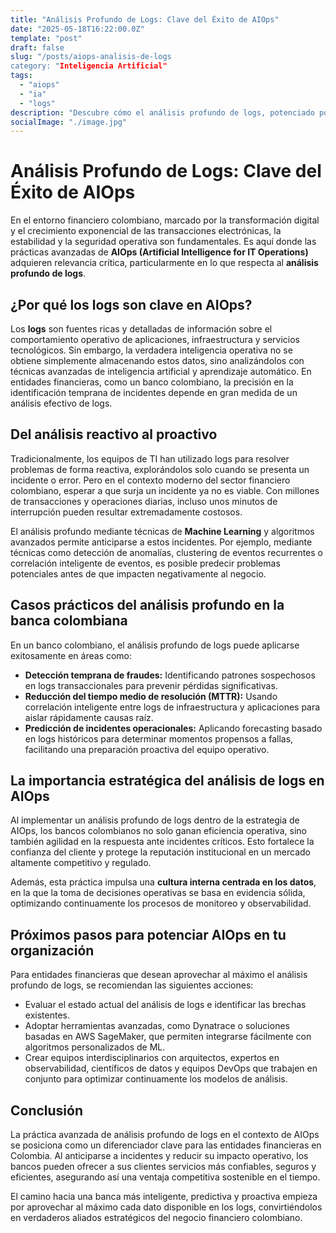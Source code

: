 ```yaml
---
title: "Análisis Profundo de Logs: Clave del Éxito de AIOps"
date: "2025-05-18T16:22:00.0Z"
template: "post"
draft: false
slug: "/posts/aiops-analisis-de-logs
category: "Inteligencia Artificial"
tags:
  - "aiops"
  - "ia"
  - "logs"
description: "Descubre cómo el análisis profundo de logs, potenciado por AIOps, se convierte en una herramienta estratégica para la banca colombiana, permitiendo anticipar problemas y optimizar la operación."
socialImage: "./image.jpg"
---
```


# Análisis Profundo de Logs: Clave del Éxito de AIOps

En el entorno financiero colombiano, marcado por la transformación digital y el crecimiento exponencial de las transacciones electrónicas, la estabilidad y la seguridad operativa son fundamentales. Es aquí donde las prácticas avanzadas de **AIOps (Artificial Intelligence for IT Operations)** adquieren relevancia crítica, particularmente en lo que respecta al **análisis profundo de logs**.

## ¿Por qué los logs son clave en AIOps?

Los **logs** son fuentes ricas y detalladas de información sobre el comportamiento operativo de aplicaciones, infraestructura y servicios tecnológicos. Sin embargo, la verdadera inteligencia operativa no se obtiene simplemente almacenando estos datos, sino analizándolos con técnicas avanzadas de inteligencia artificial y aprendizaje automático. En entidades financieras, como un banco colombiano, la precisión en la identificación temprana de incidentes depende en gran medida de un análisis efectivo de logs.

## Del análisis reactivo al proactivo

Tradicionalmente, los equipos de TI han utilizado logs para resolver problemas de forma reactiva, explorándolos solo cuando se presenta un incidente o error. Pero en el contexto moderno del sector financiero colombiano, esperar a que surja un incidente ya no es viable. Con millones de transacciones y operaciones diarias, incluso unos minutos de interrupción pueden resultar extremadamente costosos.

El análisis profundo mediante técnicas de **Machine Learning** y algoritmos avanzados permite anticiparse a estos incidentes. Por ejemplo, mediante técnicas como detección de anomalías, clustering de eventos recurrentes o correlación inteligente de eventos, es posible predecir problemas potenciales antes de que impacten negativamente al negocio.

## Casos prácticos del análisis profundo en la banca colombiana

En un banco colombiano, el análisis profundo de logs puede aplicarse exitosamente en áreas como:

- **Detección temprana de fraudes:** Identificando patrones sospechosos en logs transaccionales para prevenir pérdidas significativas.
- **Reducción del tiempo medio de resolución (MTTR):** Usando correlación inteligente entre logs de infraestructura y aplicaciones para aislar rápidamente causas raíz.
- **Predicción de incidentes operacionales:** Aplicando forecasting basado en logs históricos para determinar momentos propensos a fallas, facilitando una preparación proactiva del equipo operativo.

## La importancia estratégica del análisis de logs en AIOps

Al implementar un análisis profundo de logs dentro de la estrategia de AIOps, los bancos colombianos no solo ganan eficiencia operativa, sino también agilidad en la respuesta ante incidentes críticos. Esto fortalece la confianza del cliente y protege la reputación institucional en un mercado altamente competitivo y regulado.

Además, esta práctica impulsa una **cultura interna centrada en los datos**, en la que la toma de decisiones operativas se basa en evidencia sólida, optimizando continuamente los procesos de monitoreo y observabilidad.

## Próximos pasos para potenciar AIOps en tu organización

Para entidades financieras que desean aprovechar al máximo el análisis profundo de logs, se recomiendan las siguientes acciones:

- Evaluar el estado actual del análisis de logs e identificar las brechas existentes.
- Adoptar herramientas avanzadas, como Dynatrace o soluciones basadas en AWS SageMaker, que permiten integrarse fácilmente con algoritmos personalizados de ML.
- Crear equipos interdisciplinarios con arquitectos, expertos en observabilidad, científicos de datos y equipos DevOps que trabajen en conjunto para optimizar continuamente los modelos de análisis.

## Conclusión

La práctica avanzada de análisis profundo de logs en el contexto de AIOps se posiciona como un diferenciador clave para las entidades financieras en Colombia. Al anticiparse a incidentes y reducir su impacto operativo, los bancos pueden ofrecer a sus clientes servicios más confiables, seguros y eficientes, asegurando así una ventaja competitiva sostenible en el tiempo.

El camino hacia una banca más inteligente, predictiva y proactiva empieza por aprovechar al máximo cada dato disponible en los logs, convirtiéndolos en verdaderos aliados estratégicos del negocio financiero colombiano.
